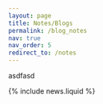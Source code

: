 ```yaml
---
layout: page
title: Notes/Blogs
permalink: /blog_notes
nav: true
nav_order: 5
redirect_to: /notes
---
```


<object data="{{ site.url }}{{ site.baseurl }}/assets/pdf/tran_minh_nam_cv.pdf" width="1000" height="1000" type="application/pdf">asdfasd</object>


{% include news.liquid %}
